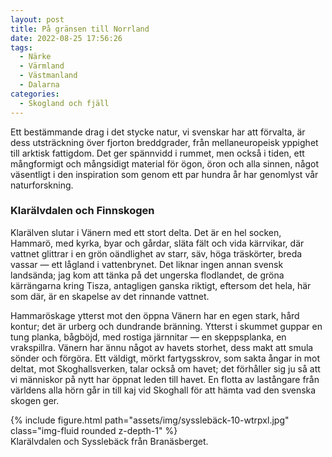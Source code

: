 ```yaml
---
layout: post
title: På gränsen till Norrland
date: 2022-08-25 17:56:26
tags: 
  - Närke 
  - Värmland 
  - Västmanland 
  - Dalarna 
categories: 
  - Skogland och fjäll
---
```


Ett bestämmande drag i det stycke natur, vi svenskar har att förvalta, är dess utsträckning över fjorton breddgrader, från mellaneuropeisk yppighet till arktisk fattigdom. Det ger spännvidd i rummet, men också i tiden, ett mångformigt och mångsidigt material för ögon, öron och alla sinnen, något väsentligt i den inspiration som genom ett par hundra år har genomlyst vår naturforskning.

### Klarälvdalen och Finnskogen

Klarälven slutar i Vänern med ett stort delta. Det är en hel socken, Hammarö, med kyrka, byar och gårdar, släta fält och vida kärrvikar, där vattnet glittrar i en grön oändlighet av starr, säv, höga träskörter, breda vassar &mdash; ett lågland i vattenbrynet. Det liknar ingen annan svensk landsända; jag kom att tänka på det ungerska flodlandet, de gröna kärrängarna kring Tisza, antagligen ganska riktigt, eftersom det hela, här som där, är en skapelse av det rinnande vattnet.

Hammaröskage ytterst mot den öppna Vänern har en egen stark, hård kontur; det är urberg och dundrande bränning. Ytterst i skummet guppar en tung planka, bågböjd, med rostiga järnnitar &mdash; en skeppsplanka, en vrakspillra. Vänern har ännu något av havets storhet, dess makt att smula sönder och förgöra. Ett väldigt, mörkt fartygsskrov, som sakta ångar in mot deltat, mot Skoghallsverken, talar också om havet; det förhåller sig ju så att vi människor på nytt har öppnat leden till havet. En flotta av lastångare från världens alla hörn går in till kaj vid Skoghall för att hämta vad den svenska skogen ger.

<div class="row mt-3">
    <div class="col-sm mt-3 mt-md-0">
        {% include figure.html path="assets/img/sysslebäck-10-wtrpxl.jpg" class="img-fluid rounded z-depth-1" %}
    </div>
</div>
<div class="caption">
    Klarälvdalen och Sysslebäck från Branäsberget.
</div>
